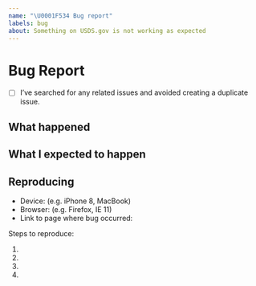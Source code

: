 ```yaml
---
name: "\U0001F534 Bug report"
labels: bug
about: Something on USDS.gov is not working as expected
---
```


# Bug Report
- [ ] I’ve searched for any related issues and avoided creating a duplicate issue.

## What happened

<!--
  Describe in detail what went wrong; screenshots, videos, or gifs are strongly encouraged
-->

## What I expected to happen
<!--
  What did you expect to happen?
-->


## Reproducing
- Device: (e.g. iPhone 8, MacBook)
- Browser: (e.g. Firefox, IE 11)
- Link to page where bug occurred:

Steps to reproduce:

1.
2.
3.
4.

